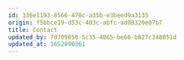 ```yaml
---
id: 336e1193-8566-470c-a35b-e3beed9a3135
origin: f5bbce19-d53c-403c-abfc-ad08320e07b7
title: Contact
updated_by: 7d709850-5c35-4065-be68-b627c348051d
updated_at: 1652890361
---
```

